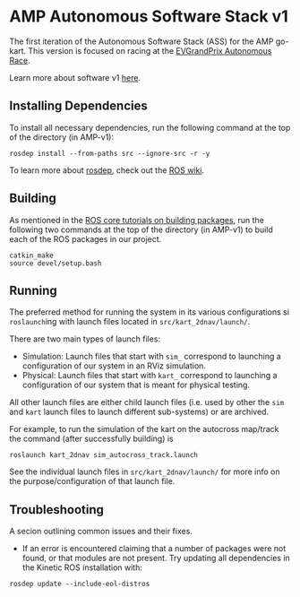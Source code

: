 # AMP Autonomous Software Stack v1
The first iteration of the Autonomous Software Stack (ASS) for the AMP go-kart. This version is focused on racing at the [EVGrandPrix Autonomous Race](https://evgrandprix.org/).

Learn more about software v1 [here](https://drive.google.com/file/d/1K5XBHzRQoebuGRryKY5umeLOhvQEEuj8/view?usp=sharing).

## Installing Dependencies
To install all necessary dependencies, run the following command at the top of the directory (in AMP-v1):
```
rosdep install --from-paths src --ignore-src -r -y
```
To learn more about [rosdep](http://wiki.ros.org/rosdep), check out the [ROS wiki](http://wiki.ros.org/rosdep).

## Building
As mentioned in the [ROS core tutorials on building packages](http://wiki.ros.org/ROS/Tutorials/BuildingPackages), run the following two commands at the top of the directory (in AMP-v1) to build each of the ROS packages in our project.
```
catkin_make
source devel/setup.bash
```

## Running
The preferred method for running the system in its various configurations si `roslaunch`ing with launch files located in `src/kart_2dnav/launch/`. 

There are two main types of launch files:
* Simulation: Launch files that start with `sim_` correspond to launching a configuration of our system in an RViz simulation.
* Physical: Launch files that start with `kart_` correspond to launching a configuration of our system that is meant for physical testing. 

All other launch files are either child launch files (i.e. used by other the `sim` and `kart` launch files to launch different sub-systems) or are archived.

For example, to run the simulation of the kart on the autocross map/track the command (after successfully building) is 
```
roslaunch kart_2dnav sim_autocross_track.launch
```

See the individual launch files in  `src/kart_2dnav/launch/` for more info on the purpose/configuration of that launch file.

## Troubleshooting
A secion outlining common issues and their fixes.
* If an error is encountered claiming that a number of packages were not found, or that modules are not present. Try updating all dependencies in the Kinetic ROS installation with:
```
rosdep update --include-eol-distros
```
